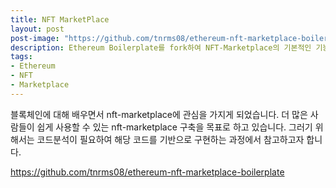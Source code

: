 ```yaml
---
title: NFT MarketPlace
layout: post
post-image: "https://github.com/tnrms08/ethereum-nft-marketplace-boilerplate/raw/main/preview.gif"
description: Ethereum Boilerplate를 fork하여 NFT-Marketplace의 기본적인 기능들을 구현한 것
tags:
- Ethereum
- NFT
- Marketplace
---
```


블록체인에 대해 배우면서 nft-marketplace에 관심을 가지게 되었습니다. 더 많은 사람들이 쉽게 사용할 수 있는 nft-marketplace 구축을 목표로 하고 있습니다. 그러기 위해서는 코드분석이 필요하여 해당 코드를 기반으로 구현하는 과정에서 참고하고자 합니다.

<https://github.com/tnrms08/ethereum-nft-marketplace-boilerplate>